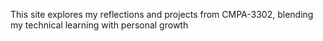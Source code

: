 This site explores my reflections and projects from CMPA-3302, blending my technical learning with personal growth
